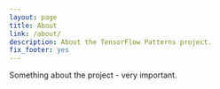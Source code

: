 ```yaml
---
layout: page
title: About
link: /about/
description: About the TensorFlow Patterns project.
fix_footer: yes
---
```


Something about the project - very important.

